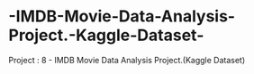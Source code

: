 # -IMDB-Movie-Data-Analysis-Project.-Kaggle-Dataset-
Project : 8 - IMDB Movie Data Analysis Project.(Kaggle Dataset)
